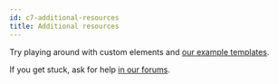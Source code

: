 ```yaml
---
id: c7-additional-resources
title: Additional resources
---
```


Try playing around with custom elements and [our example templates](https://github.com/camunda/camunda-modeler/tree/master/resources/element-templates/samples.json).

If you get stuck, ask for help [in our forums](https://forum.camunda.org/c/modeler).
